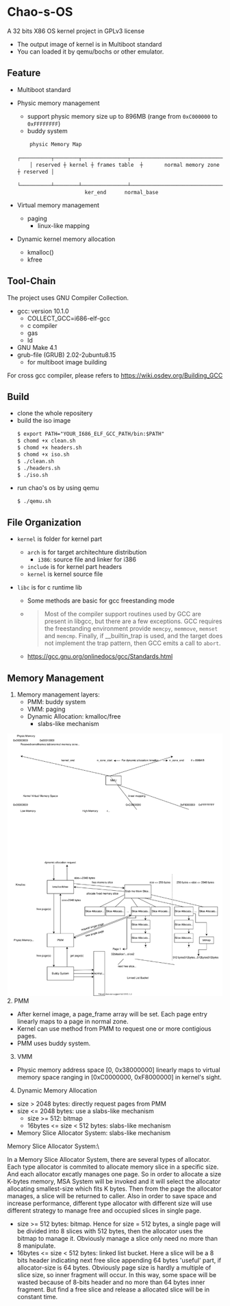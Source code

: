# Chao-s-OS

A 32 bits X86 OS kernel project in GPLv3 license
- The output image of kernel is in Multiboot standard
- You can loaded it by qemu/bochs or other emulator.

## Feature
- Multiboot standard
- Physic memory management
    - support physic memory size up to 896MB (range from ```0xC000000``` to ```0xFFFFFFFF```)
    - buddy system

    ```
        physic Memory Map
        ┌──────────┬────────┬───────────────┬─────────────────────────────────┬──────────┐
        │ reserved ┼ kernel ┼ frames table  ┼       normal memory zone        ┼ reserved │          
        └──────────┴────────┴───────────────┴─────────────────────────────────┴──────────┘
                          ker_end      normal_base
    ```

- Virtual memory management
    - paging
        - linux-like mapping 
- Dynamic kernel memory  allocation
    - kmalloc()
    - kfree

## Tool-Chain

The project uses GNU Compiler Collection.
- gcc: version 10.1.0
    - COLLECT_GCC=i686-elf-gcc
    - c compiler
    - gas
    - ld
- GNU Make 4.1
- grub-file (GRUB) 2.02-2ubuntu8.15
    - for multiboot image building

For cross gcc compiler, please refers to https://wiki.osdev.org/Building_GCC


## Build

- clone the whole repositery
- build the iso image
    ```
    $ export PATH="YOUR_I686_ELF_GCC_PATH/bin:$PATH"
    $ chomd +x clean.sh
    $ chomd +x headers.sh
    $ chomd +x iso.sh
    $ ./clean.sh
    $ ./headers.sh
    $ ./iso.sh
    ```
- run chao's os by using qemu
    ```
    $ ./qemu.sh
    ```


## File Organization
- ```kernel``` is folder for kernel part
    - ```arch``` is for target architechture distribution
        - ```i386```: source file and linker for i386
    - ```include``` is for kernel part headers
    - ```kernel``` is kernel source file

- ```libc``` is for c runtime lib
    - Some methods are basic for gcc freestanding mode
    - > Most of the compiler support routines used by GCC are present in libgcc, but there are a few exceptions. GCC requires the freestanding environment provide ```memcpy```, ```memmove```, ```memset``` and ```memcmp```. Finally, if __builtin_trap is used, and the target does not implement the trap pattern, then GCC emits a call to ```abort```.
    - https://gcc.gnu.org/onlinedocs/gcc/Standards.html


## Memory Management

1. Memory management layers:
    - PMM: buddy system
    - VMM: paging
    - Dynamic Allocation: kmalloc/free
        - slabs-like mechanism

![image](https://raw.githubusercontent.com/MinchaoZhu/Chao-s-OS/master/img/mem.svg)
2. PMM
- After kernel image, a page_frame array will be set. Each page entry linearly maps to a page in normal zone. 
- Kernel can use method from PMM to request one or more contigious pages.
- PMM uses buddy system.

3. VMM
- Physic memory address space [0, 0x38000000] linearly maps to virtual memory space ranging in [0xC0000000, 0xF8000000] in kernel's sight.

4. Dynamic Memory Allocation
- size > 2048 bytes: directly request pages from PMM
- size <= 2048 bytes: use a slabs-like mechanism
    - size >= 512: bitmap
    - 16bytes <= size < 512 bytes: slabs-like mechanism
- Memory Slice Allocator System: slabs-like mechanism

Memory Slice Allocator System:\

In a Memory Slice Allocator System, there are several types of allocator. Each type allocator is commited to allocate memory slice in a specific size. And each allocator excatly manages one page.
So in order to allocate a size K-bytes memory, MSA System will be invoked and it will select the allocator allocating smallest-size which fits K bytes. Then from the page the allocator manages, a slice will be returned to caller.
Also in order to save space and increase performance, different type allocator with different size will use different strategy to manage free and occupied slices in single page.

- size >= 512 bytes: bitmap. Hence for size = 512 bytes, a single page will be divided into 8 slices with 512 bytes, then the allocator uses the bitmap to manage it. Obviously manage a slice only need no more than 8 manipulate.
- 16bytes <= size < 512 bytes: linked list bucket. Here a slice will be a 8 bits header indicating next free slice appending 64 bytes 'useful' part, if allocator-size is 64 bytes. Obviously page size is hardly a multiple of slice size, so inner fragment will occur. In this way, some space will be wasted because of 8-bits header and no more than 64 bytes inner fragment. But find a free slice and release a allocated slice will be in constant time.

